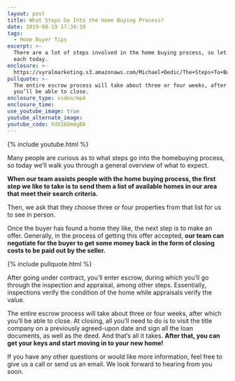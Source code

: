 ```yaml
---
layout: post
title: What Steps Go Into the Home Buying Process?
date: 2019-08-19 17:34:19
tags:
  - Home Buyer Tips
excerpt: >-
  There are a lot of steps involved in the home buying process, so let’s discuss
  each today.
enclosure: >-
  https://vyralmarketing.s3.amazonaws.com/Michael+Dedic/The+Steps+To+Buying+A+Home+-+Dedic+Team+-+Las+Vegas.mp4
pullquote: >-
  The entire escrow process will take about three or four weeks, after which
  you’ll be able to close.
enclosure_type: video/mp4
enclosure_time:
use_youtube_image: true
youtube_alternate_image:
youtube_code: XdXI6OmdgBA
---
```


{% include youtube.html %}

Many people are curious as to what steps go into the homebuying process, so today we’ll walk you through a general overview of what to expect.&nbsp;

**When our team assists people with the home buying process, the first step we like to take is to send them a list of available homes in our area that meet their search criteria.&nbsp;**

Then, we ask that they choose three or four properties from that list for us to see in person.&nbsp;

Once the buyer has found a home they like, the next step is to make an offer. Generally, in the process of getting this offer accepted, **our team can negotiate for the buyer to get some money back in the form of closing costs to be paid out by the seller.&nbsp;**

{% include pullquote.html %}

After going under contract, you’ll enter escrow, during which you’ll go through the inspection and appraisal, among other steps. Essentially, inspections verify the condition of the home while appraisals verify the value.&nbsp;

The entire escrow process will take about three or four weeks, after which you’ll be able to close. At closing, all you’ll need to do is to visit the title company on a previously agreed-upon date and sign all the loan documents, as well as the deed. And that’s all it takes. **After that, you can get your keys and start moving in to your new home\!**

If you have any other questions or would like more information, feel free to give us a call or send us an email. We look forward to hearing from you soon.<br>&nbsp;

&nbsp;